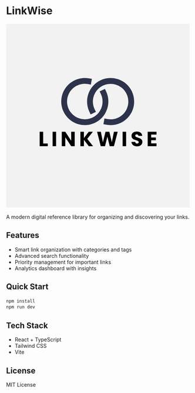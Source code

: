 
# LinkWise

![LinkWise Logo](public/lovable-uploads/80f7fd34-d116-4d5e-8fdc-9992eb6c23ee.png)

A modern digital reference library for organizing and discovering your links.

## Features

- Smart link organization with categories and tags
- Advanced search functionality
- Priority management for important links
- Analytics dashboard with insights

## Quick Start

```bash
npm install
npm run dev
```

## Tech Stack

- React + TypeScript
- Tailwind CSS
- Vite

## License

MIT License

